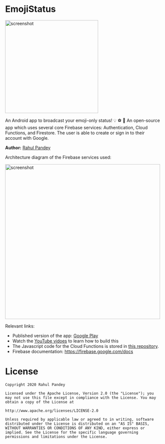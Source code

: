 # EmojiStatus

<img src='https://i.imgur.com/LzCfRxG.png' width='300px' title='screenshot' />

An Android app to broadcast your emoji-only status! 💡 ⚽️ 🥰 An open-source app which uses several core Firebase services: Authentication, Cloud Functions, and Firestore. The user is able to create or sign in to their account with Google.

**Author:** [Rahul Pandey](https://www.youtube.com/rpandey1234)

Architecture diagram of the Firebase services used: 

<img src='https://i.imgur.com/8PudBiz.png' width='500px' title='screenshot' />

Relevant links:
- Published version of the app: [Google Play](https://play.google.com/store/apps/details?id=edu.stanford.rkpandey.emojistory&hl=en_US)
- Watch the [YouTube vidoes](https://youtu.be/7gF6uUSQXC4) to learn how to build this
- The Javascript code for the Cloud Functions is stored in [this repository](https://github.com/rpandey1234/EmojiStatusCloud). 
- Firebase documentation: https://firebase.google.com/docs

# License

    Copyright 2020 Rahul Pandey

    Licensed under the Apache License, Version 2.0 (the "License"); you may not use this file except in compliance with the License. You may obtain a copy of the License at

    http://www.apache.org/licenses/LICENSE-2.0

    Unless required by applicable law or agreed to in writing, software distributed under the License is distributed on an "AS IS" BASIS, WITHOUT WARRANTIES OR CONDITIONS OF ANY KIND, either express or implied. See the License for the specific language governing permissions and limitations under the License.


